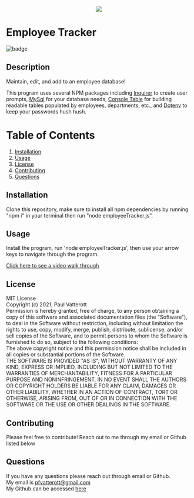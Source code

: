 

  <p align="center"><img src="https://i.imgur.com/zDBwVSf.png"></p>
  
  # Employee Tracker
  ![badge](https://img.shields.io/badge/license-MIT-green)

  ## Description
  Maintain, edit, and add to an employee database!

  This program uses several NPM packages including [Inquirer](https://www.npmjs.com/package/inquirer) to create user prompts, [MySql](https://www.npmjs.com/package/mysql) for your database needs, [Console Table](https://www.npmjs.com/package/console.table) for building readable tables populated by employees, departments, etc., and [Dotenv](https://www.npmjs.com/package/dotenv) to keep your passwords hush hush.

  # Table of Contents
  1. [Installation](#Installation)
  2. [Usage](#Usage)
  3. [License](#License)
  4. [Contributing](#Contributing)
  6. [Questions](#Questions)

  ## Installation
  Clone this repository, make sure to install all npm dependencies by running "npm i" in your terminal then run "node employeeTracker.js".

  ## Usage
  Install the program, run 'node employeeTracker.js', then use your arrow keys to navigate through the program.

  [Click here to see a video walk through](https://pfvatterott-note-taker.herokuapp.com/)


  ## License
  MIT License <br>Copyright (c) 2021, Paul Vatterott <br>Permission is hereby granted, free of charge, to any person obtaining a copy of this software and associated documentation files (the "Software"), to deal in the Software without restriction, including without limitation the rights to use, copy, modify, merge, publish, distribute, sublicense, and/or sell copies of the Software, and to permit persons to whom the Software is furnished to do so, subject to the following conditions: <br>The above copyright notice and this permission notice shall be included in all copies or substantial portions of the Software. <br>THE SOFTWARE IS PROVIDED "AS IS", WITHOUT WARRANTY OF ANY KIND, EXPRESS OR IMPLIED, INCLUDING BUT NOT LIMITED TO THE WARRANTIES OF MERCHANTABILITY, FITNESS FOR A PARTICULAR PURPOSE AND NONINFRINGEMENT. IN NO EVENT SHALL THE AUTHORS OR COPYRIGHT HOLDERS BE LIABLE FOR ANY CLAIM, DAMAGES OR OTHER LIABILITY, WHETHER IN AN ACTION OF CONTRACT, TORT OR OTHERWISE, ARISING FROM, OUT OF OR IN CONNECTION WITH THE SOFTWARE OR THE USE OR OTHER DEALINGS IN THE SOFTWARE.

  ## Contributing
  Please feel free to contribute! Reach out to me through my email or Github listed below

  ## Questions

  If you have any questions please reach out through email or Github. <br>
  My email is pfvatterott@gmail.com <br>
  My Github can be accessed [here](https://github.com/pfvatterott)

